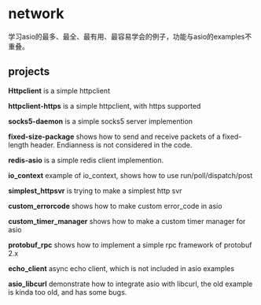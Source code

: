# network
学习asio的最多、最全、最有用、最容易学会的例子，功能与asio的examples不重叠。


## projects

**Httpclient** is a simple httpclient

**httpclient-https** is a simple httpclient, with https supported

**socks5-daemon** is a simple socks5 server implemention

**fixed-size-package** shows how to send and receive packets of a fixed-length header. Endianness is not considered in the code.

**redis-asio** is a simple redis client implemention.

**io_context** example of io_context, shows how to use run/poll/dispatch/post

**simplest_httpsvr** is trying to make a simplest http svr

**custom_errorcode** shows how to make custom error_code in asio

**custom_timer_manager** shows how to make a custom timer manager for asio

**protobuf_rpc** shows how to implement a simple rpc framework of protobuf 2.x

**echo_client** async echo client, which is not included in asio examples

**asio_libcurl** demonstrate how to integrate asio with libcurl, the old example is kinda too old, and has some bugs.
